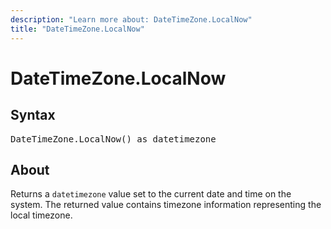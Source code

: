 ```yaml
---
description: "Learn more about: DateTimeZone.LocalNow"
title: "DateTimeZone.LocalNow"
---
```

# DateTimeZone.LocalNow

## Syntax

<pre>
DateTimeZone.LocalNow() as datetimezone
</pre>

## About

Returns a `datetimezone` value set to the current date and time on the system. The returned value contains timezone information representing the local timezone.
